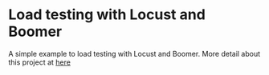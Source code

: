 # Load testing with Locust and Boomer

A simple example to load testing with Locust and Boomer. More detail about this project at [here](https://thinhdanggroup.github.io/benchmark-locust-boomer-golang/)

